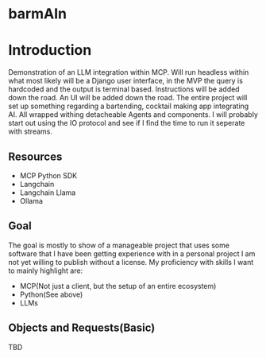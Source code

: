 # barmAIn
# Introduction

 Demonstration of an LLM integration within MCP.
 Will run headless within what most likely will be a Django user interface, in the MVP the query is hardcoded and the output is terminal based.
 Instructions will be added down the road.
 An UI will be added down the road.
 The entire project will set up something regarding a bartending, cocktail making app integrating AI. All wrapped withing detacheable Agents and components.
 I will probably start out using the IO protocol and see if I find the time to run it seperate with streams.
 

 ## Resources

 - MCP Python SDK
 - Langchain
 - Langchain Llama
 - Ollama

 ## Goal

 The goal is mostly to show of a manageable project that uses some software that I have been getting experience with in a personal project I am not yet willing to publish without a license.
 My proficiency with skills I want to mainly highlight are:
 - MCP(Not just a client, but the setup of an entire ecosystem)
 - Python(See above)
 - LLMs

 ## Objects and Requests(Basic)

TBD
